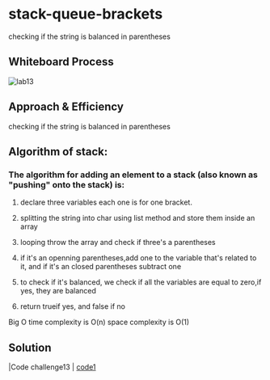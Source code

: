 # stack-queue-brackets

checking if the string is balanced in parentheses 
## Whiteboard Process
![lab13](https://github.com/ahmaderaqi/reading-notes/assets/118004544/7be6e28c-6ba7-4026-9f6a-6f6cc7ebaa70)

## Approach & Efficiency
checking if the string is balanced in parentheses 


## Algorithm of stack:
 ### The algorithm for adding an element to a stack (also known as "pushing" onto the stack) is:

1. declare three variables each one is for one bracket.

2. splitting the string into char using list method and store them inside an array

3. looping throw the array and check if three's a parentheses

4. if it's an openning parentheses,add one to the variable that's related to it, and if it's an closed parentheses subtract one

5. to check if it's balanced, we check if all the variables are equal to zero,if yes, they are balanced 
6. return trueif yes, and false if no



Big O
time complexity is O(n)
space complexity is O(1)

## Solution
|Code challenge13  |    [code1](./stack_queue_brackets_file.py)


